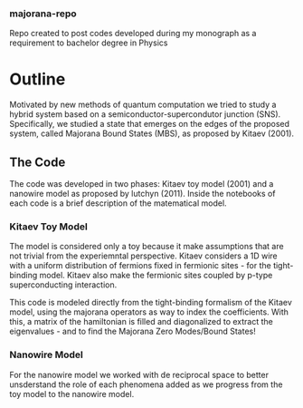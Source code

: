 ### majorana-repo
Repo created to post codes developed during my monograph as a requirement to bachelor degree in Physics

# Outline
Motivated by new methods of quantum computation we tried to study a hybrid system based on a semiconductor-supercondutor junction (SNS). 
Specifically, we studied a state that emerges on the edges of the proposed system, called Majorana Bound States (MBS), as proposed by Kitaev (2001).

## The Code
The code was developed in two phases: Kitaev toy model (2001) and a nanowire model as proposed by lutchyn (2011). 
Inside the notebooks of each code is a brief description of the matematical model.

### Kitaev Toy Model

The model is considered only a toy because it make assumptions that are not trivial from the experiemntal perspective. 
Kitaev considers a 1D wire with a uniform distribution of fermions fixed in fermionic sites - for the tight-binding model. Kitaev also make the fermionic sites coupled by p-type superconducting interaction.

This code is modeled directly from the tight-binding formalism of the Kitaev model, using the majorana operators as way to index the coefficients. 
With this, a matrix of the hamiltonian is filled and diagonalized to extract the eigenvalues - and to find the Majorana Zero Modes/Bound States!

### Nanowire Model

For the nanowire model we worked with de reciprocal space to better unsderstand the role of each phenomena added as we progress from the toy model to the nanowire model.
